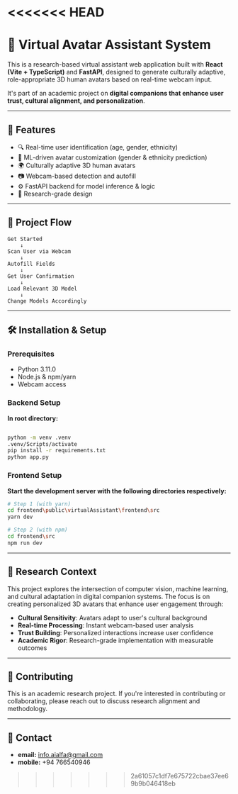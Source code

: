 <<<<<<< HEAD
=======

# 🤖 Virtual Avatar Assistant System

This is a research-based virtual assistant web application built with **React (Vite + TypeScript)** and **FastAPI**, designed to generate culturally adaptive, role-appropriate 3D human avatars based on real-time webcam input.

It's part of an academic project on **digital companions that enhance user trust, cultural alignment, and personalization**.

---

## 🚀 Features

- 🔍 Real-time user identification (age, gender, ethnicity)
- 🧠 ML-driven avatar customization (gender & ethnicity prediction)
- 🌍 Culturally adaptive 3D human avatars
- 📷 Webcam-based detection and autofill
- ⚙️ FastAPI backend for model inference & logic
- 🧪 Research-grade design

---

## 🔄 Project Flow

```
Get Started
    ↓
Scan User via Webcam
    ↓
Autofill Fields
    ↓
Get User Confirmation
    ↓
Load Relevant 3D Model
    ↓
Change Models Accordingly
```

---

## 🛠️ Installation & Setup

### Prerequisites
- Python 3.11.0
- Node.js & npm/yarn
- Webcam access

### Backend Setup

**In root directory:**
```bash

python -m venv .venv
.venv/Scripts/activate
pip install -r requirements.txt
python app.py
```

### Frontend Setup

**Start the development server with the following directories respectively:**

```bash
# Step 1 (with yarn)
cd frontend\public\virtualAssistant\frontend\src
yarn dev
```

```bash
# Step 2 (with npm)
cd frontend\src
npm run dev
```

---

## 🔬 Research Context

This project explores the intersection of computer vision, machine learning, and cultural adaptation in digital companion systems. The focus is on creating personalized 3D avatars that enhance user engagement through:

- **Cultural Sensitivity**: Avatars adapt to user's cultural background
- **Real-time Processing**: Instant webcam-based user analysis
- **Trust Building**: Personalized interactions increase user confidence
- **Academic Rigor**: Research-grade implementation with measurable outcomes

---

## 🤝 Contributing

This is an academic research project. If you're interested in contributing or collaborating, please reach out to discuss research alignment and methodology.

---

## 📧 Contact

- **email:** info.aialfa@gmail.com
- **mobile:** +94 766540946
  
>>>>>>> 2a61057c1df7e675722cbae37ee69b9b046418eb
